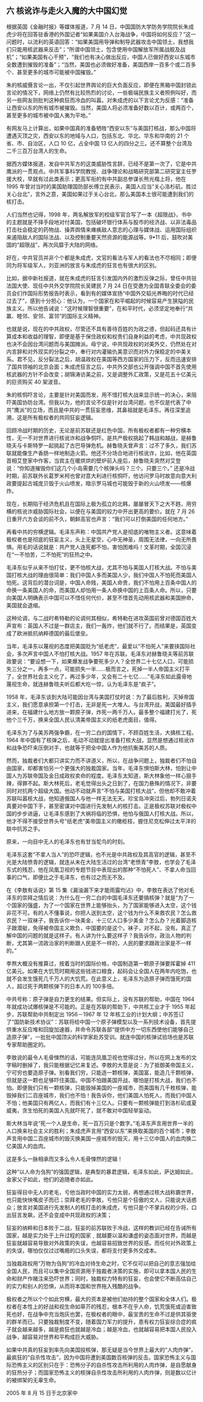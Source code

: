 ## 六 核讹诈与走火入魔的大中国幻觉
根据英国《金融时报》等媒体报道，7 月 14 日，中国国防大学防务学院院长朱成虎少将在回答驻香港的外国记者“如果美国介入台海战争，中国将如何反应？”这一问题时，以流利的英语回答：“如果美国用导弹和制导武器攻击中国领土，我想我们只能用核武器来反击”；“所谓中国领土，包含使用中国解放军所属战舰及战机”；“如果美国有心干预”，“我们也有决心做出反应，中国人已做好西安以东城市全数遭到摧毁的准备”；“当然，美国也必须做好准备，美国西岸一百多个或二百多个、甚至更多的城市可能被中国摧毁。”

朱的核威慑言论一出，不仅引起世界舆论的巨大负面反应，即便在黑箱中国封锁此言论的情况下，网络上仍然有比较热烈的讨论，一些极端民族主义者照例叫好，而另一些网友则批判这种疯狂而冷血的叫嚣。对朱成虎的以下言论尤为反感：“准备让西安以东的所有城市被摧毁。当然，美国人将必须准备好数以百计，或两百个，甚至更多的城市被中国人夷为平地。”

有网友马上计算出，如果中国真的准备牺牲“西安以东”与美国打核战，那么中国将遭遇灭顶之灾，西安以东的地域与人口，包括东北、华北、华东和华南的 21 个省、市、自治区，人口 10 亿，占全中国 13 亿人的四分之三。还不算整个台湾及二千三百万台湾人的生命。

据西方媒体报道，发自中共军方的这类威胁性言辞，已经不是第一次了，它是中共鹰派的一贯观点。中共军事科学院教授、战争理论和战略研究部第二研究室主任罗援大校，早就有过此类表示；更高军衔的有中共副总参谋长熊光楷上将，他在 1995 年曾对当时的美国助理国防部长傅立民表示，美国人应当“关心洛杉矶，胜过关心台北”，言外之意，美国如果过于关心台北，那么美国本土很可能遭到我们的核打击。

人们当然也记得，1998 年，两名解放军的校级军官合写了一本《超限战》，书中的主题就是不择手段地对付美国，包括破坏银行体系与股市的经济战、以非法毒品打击社会稳定的药物战、操弄舆情来瘫痪敌人意志的心理与媒体战、运用国际组织来遏阻敌人的国际法战、以及控制重要天然资源的能源战等。9•11 后，鼓吹对美国的“超限战”，再次风靡于大陆的网络。

好在，中共官员并非个个都是朱成虎，文官的看法与军人的看法也不尽相同；即便同为将军级军人，刘亚洲的放言与朱成虎的狂言也有很大的区别。

比如，据中新社报道，就在朱成虎的狂言引发国内外的激烈反弹之际，曾任中共驻法国大使、现任中共外交学院院长吴建民 7 月 24 日在受邀为全国青联全委会的委员会们作国际形势报告时表示，看到有的媒体宣扬“中国外交韬光养晦的时代已经过去了”，感到十分担心：他认为，一个国家在和平崛起的时候容易产生狭隘的民族主义。所以他告诫说：“这时候理智很重要”，在和平时代，必须坚定地奉行“共赢、睦邻、安邻、富邻”的国际主义精神。

也就是说，现在的中共政权，尽管还不具有善待百姓的为政之德，但起码还具有计算成本和收益的理智，即便是基于保住政权和权贵们自身利益的考虑，中共现政权也决不会因台湾问题而与美国摊派。毋宁说，中共现政权的对美外交，仍然处在对内言辞和对外现实的分裂之中，奉行对内灌输仇美意识而对外力保稳定的中美关系。君不见，反分裂法之后，胡温政权在美国等西方国家的压力下，反而迅速安排了国共领袖的北京会面；朱成虎狂言之后，中共外交部也公开强调中国不首先使用核武器的方针不会改变；胡锦涛访美之前，又是调整外汇政策，又是花五十亿美元的巨资购买 40 架波音。

朱的核恫吓言论，主要是针对美国而发，用不惜打核大战来显示统一的决心，来阻吓美国协防台湾。但我以为，他的言论不仅是针对台湾问题，也不仅是代表了中共“鹰派”的立场，而且是中共的一贯狂妄思维，其鼻祖就是毛泽东。再往深里追溯，这是所有极权者的共同狂妄逻辑。

回顾冷战时期的历史，无论是前苏联还是红色中国，所有极权者都有一种穷横本性，无一不对世界进行核讹诈和战争恫吓。是共产极权挑起了韩战和越战，是赫鲁晓夫与卡斯特罗一起挑起了古巴导弹危机。赫鲁晓夫曾声言：过不了多久，我们苏联就能像生产香肠一样地制造火箭。他还不分场合地进行核讹诈，比如，他在英国首相艾登家中作客，当宾主在暖烘烘的壁炉前入座后，赫鲁晓夫突然对艾登说：“你知道摧毁你们这几个小岛需要几个核弹头吗？三个。只要三个。” 还是冷战时期，前苏联外长葛罗米柯也曾对意大利进行核恫吓，他访问罗马时故意向意大利政要提起古城庞贝毁于火山喷发，暗示罗马城也可能毁于新的火山喷发——核爆炸。

现在，长期陷于经济危机且在国际上极为孤立的北韩，屡屡冒天下之大不韪，用穷横的核讹诈威胁国际社会，以便在与美国的较力中开出更高的要价。就在 7 月 26 日重开六方会谈的前不久，朝鲜高官也声言：“我们可以打倒美国的任何地方。”

再看中共的穷横逻辑。毛泽东声称：中国共产党人是彻底的唯物主义者。这意味着极权者也是彻底的狂妄主义，头上无星空，心中无神圣，周围无法律，一向无所畏惧。用毛的话说就是：共产党人连死都不怕，害怕困难吗！文革时期，全国沉浸在“一不怕苦，二不怕死”的狂热之中。

毛泽东似乎从来不怕打仗，更不怕核大战，尤其不怕与美国人打核大战。不怕与美国打核大战的理由很简单：我们中国人多而美国人少，我们中国人不怕死而美国人怕死。这背后的潜台词是，中国人命贱，美国人命贵，我们不怕用上百条中国人的命换一条美国人的命，而美国人却怕用一条人命换中国的上百条人命。所以，只要向美国人明确表示中国可以不惜任何代价，甚至不惜首先动用核武器和美国拚命，美国就会退缩。

这种论调，与二战时希特勒的论调何其相似，希特勒在进攻英国前曾对德国百姓大声宣布：英国人不过是一群店主，我们一轰炸，他们就不行了。而结果是，英国变成了欧洲抵抗纳粹德国的最后堡垒。

当年，毛泽东以蔑视的态度把美国贬为“纸老虎”，最爱以“不怕死人”来要挟国际社会，多次声言中国人不怕打核大战。1957 年在苏联。毛泽东对赫鲁晓夫等前苏联政要说：“要设想一下，如果爆发战争要死多少人？全世界二十七亿人口，可能损失三分之一，再多一点，可能损失一半……极而言之，死掉一半人帝国主义打平了，全世界社会主义化了，再过多少年，又会有二十七亿……”毛泽东如此露骨地蔑视生命，就连赫鲁晓夫听后都大吃一惊，认为毛泽东是“疯子”。

1958 年，毛泽东谈到大陆可能因台湾与美国打仗时说：为了最后胜利，灭掉帝国主义，我们愿意承担第一个打击，无非是死一大堆人。与台湾开战，美国最好插手进来，在福建什么地方放一颗原子弹，炸死一两千万人。最多整个福建打光了，死他个三千万，换来全国人民认清美帝国主义的纸老虎面目，值得。

毛泽东为了与美苏两强争霸，在一穷二白的国情下，不顾百姓生活，大搞核工程。1964 年中国有了核弹之后，毛动不动就提出准备打核大战，显然是想通过核讹诈和战争恐吓来压倒对手，也就等于把全中国人作为他抗衡美苏的人质。

然而，独裁者们大都只讲实力而不讲道义，所以，在战争问题上，独裁者们不怕自由国家，却都害怕另一个更强大的独裁国家。当年，毛泽东惧怕斯大林，怕到让中国人为苏联帝国及金日成政权卖命的程度。毛泽东太知道，斯大林象他一样心狠手辣，得罪不起。斯大林死后，老毛觉得出头之日到了，在国力悬殊的情况下，非要同时对抗两个超级大国。他动不动就声言“不怕与美国打核大战”，但他却不敢冲着苏联叫嚣核大战，他知道俄国人与他一样无法无天。珍宝岛冲突过后，勃列日诺夫真要对中国下手，甚至密谋对中国进行先发制人的核打击。正是极权苏联对极权中国的步步进逼，让毛泽东感到了大祸将临的恐惧，他怕与俄国人打核大战。所以，他才不得不接受世界头号“纸老虎”美帝国主义的橄榄枝，握住尼克松伸过太平洋的联中抗苏之手。

原来，一向目中无人的毛泽东也有甘当鸵鸟的时刻。

毛泽东这套“不拿人当人”的恐吓逻辑，也不光是中共政权及其高官的逻辑，甚至不光是大陆愤青的逻辑，就连从未在大陆生活过的台湾“老愤青”李敖，也学会了毛泽东式的残忍，他在凤凰卫视的专题节目中表现出的那种“不怕死人”、不拿人命当回事的口气，即便比之于毛泽东，也有过之而无不及。

在《李敖有话说》第 15 集《漏油漏下来才能雨露均沾》中，李敖在表达了他对毛泽东的崇拜之情后说：为什么在一穷二白的中国毛泽东还要搞核弹？就是“为了一个国家的强盛，为了一个国家在世界上能够抬头，为了国家能够进入太空，这个钱非花不可。有的人不懂事说，你把人送到太空，这个钱为什么不来救农民？怎么救农民？一双袜子，我告诉你一块美金，十三亿人口多少美金？怎么办？光着脚造核子跟潜艇，免得被帝国主义欺负，中国要的是这个。袜子，对不起，没有。真正了解中国的问题的就是这样子。有人讲为什么要这样子？我告诉你，政治人物的判断，尤其第一流政治家的判断跟人民是不一样的，人民的要求跟政治家是不一样的。”

李熬大概没有推算过，按着当时的国际价格，中国制造第一颗原子弹要挥霍掉 411 亿美元。如果在大饥荒时期用这些钱进口粮食，起码会让全国人在两年内吃饱，也就不会发生饿死几千万人的大饥荒。在此意义上，毛泽东为造原子弹而饿死的国人，超过死于两颗核弹下的日本人的 100多倍。

中共号称：原子弹是自力更生的结果。但实际上，没有苏联的帮助，中国在 1964 年就成功试爆核弹是不可能的。正是在苏联的帮助下，中共核工业才于 1955 年起步，苏联帮助中共制定出 1956－1967 年 12 年核工业的计划大纲；中苏签订了“国防新技术协议”：苏联将给中国一个原子弹模型以及一系列技术设备，首先提供重水反应堆和回旋加速器，并命令苏联各部“提供中方一切东西使他们能够自己造原子弹”，一批批中国顶尖的科学家赴苏受训。就连中国的核弹试验场也是苏联专家帮助圈定的。

李敖说的最令人毛骨悚然的话，可能连凤凰卫视也觉得过分，所以在网上发布的文字稿时删掉了，我只能根据记忆来复述。李敖的大意是说：为了抵御美帝国主义，宁可穷也要造原子弹。别看我们穷，只能造一颗核弹，美国富，能造几千颗核弹，但就是这一颗也足够吓住美国。中国不怕跟美国开战，哪怕是打核大战，我们也不怕。即便我们只有一颗核弹，只能毁掉美国的一座城市，而美国有几千枚核弹，能毁掉我们二百座城市，我们也不怕！我告诉你，他们美国人怕死人，而我们中国人不怕；他美国只有两亿人，而我们有十三亿人。只要有一颗核弹能打到洛杉矶或夏威夷，贪生怕死的美国人先就吓死了，就不敢对中国轻举妄动。

斯大林当年说“死一个人是生命，死一百万只是个数字。”毛泽东声言用世界一半的人口换来社会主义的胜利；朱成虎声言用“西安以东”来换取美国的百个城市；李敖声言用中国二百座城市的毁灭换美国一座城市的毁灭，用十三亿中国人的血肉换二亿美国人的血肉。

这是多么一脉相承而又多么令人毛骨悚然的逻辑！

这种“以人命为刍狗”的强国逻辑，是典型的暴君逻辑，毛泽东如此，萨达姆如此，金家父子如此，他们的追随者亦如此。

狂妄得目中无人的老毛，亏他当政时中国的实力太弱，再想通过核大战称霸世界，也只能快快嘴皮子而已；崇拜老毛的李敖，亏他只是个狂傲的文人，只能说大话惑众；放言对美国进行先发制人的核打击的朱成虎，亏他只是个不掌兵权的少将，口出狂言发飙，还不会变成中共现政权的决策；

狂妄的纳粹和日本败于二战，狂妄的前苏联败于冷战，这样的教训已经在告诫所有国家，越是实力处于上升过程的国家﹐就越要以温和谦虚的姿态面对世界，而越是狂妄就越容易导致对外政策的失误，也越容易招致世界的反感。而任何对外政策上的失误，哪怕仅仅过过嘴瘾的口头失误，都将支付更多外交成本。

当独裁政权用“万物为刍狗”的冷血对待生命之时，它不仅可以把自己的意志强加给全国人民，而且可以集中全国资源用于独裁者决策的实施，即可以拿本国人民的生命和财产作赌注来恐吓世界；同时，独裁权力特有的狂妄，也会使它不断高估自己的实力和别人的恐惧，从而将本国和世界拖入残酷的战争。

极权者之所以个个如此穷横，最大的资本是被他们劫持的整个国家和全体人们。极权者在本性上的好战和视生命如草芥的残忍，根本不在乎人命，饥荒饿死或迫害致死也好，在战争中充当炮灰也罢，在极权者的眼中，最宝贵的生命不过是供其驱使的群羊而已。只要独裁制度不变，随着国力军力的提升，患有权力狂妄综合症的疯子就会越来越多，越是疯狂也就越是冷血；越是冷血，也就越容易把本国人民投入战争，越容易对世界和平构成巨大威胁。

如果中共真的狂妄到率先向美国投核弹，那无疑是当今世界上最大的“人肉炸弹”，最疯狂的“自杀性攻击”，因为中国将遭到美国数百核弹的反击。国家恐怖主义与国际恐怖主义的区别只在于：恐怖分子的自杀性攻击所利用的人肉炸弹，是自愿献身的狂热分子；而国家恐怖主义的核弹自杀性攻击所利用的人肉炸弹，则是数以亿计的被绑架的无辜生命。

2005 年 8 月 15 日于北京家中